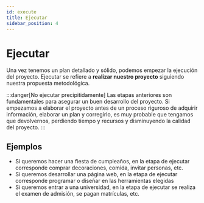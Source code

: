 ```yaml
---
id: execute
title: Ejecutar
sidebar_position: 4
---
```


# Ejecutar

Una vez tenemos un plan detallado y sólido, podemos empezar la ejecución del proyecto. Ejecutar se refiere a **realizar nuestro proyecto** siguiendo nuestra propuesta metodológica. 

:::danger[No ejecutar precipitidamente]
Las etapas anteriores son fundamentales para asegurar un buen desarrollo del proyecto. Si empezamos a elaborar el proyecto antes de un proceso riguroso de adquirir información, elaborar un plan y corregirlo, es muy probable que tengamos que devolvernos, perdiendo tiempo y recursos y disminuyendo la calidad del proyecto.
:::

## Ejemplos

- Si queremos hacer una fiesta de cumpleaños, en la etapa de ejecutar corresponde comprar decoraciones, comida, invitar personas, etc.
- Si queremos desarrollar una página web, en la etapa de ejecutar corresponde programar o diseñar en las herramientas elegidas
- Si queremos entrar a una universidad, en la etapa de ejecutar se realiza el examen de admisión, se pagan matrículas, etc.